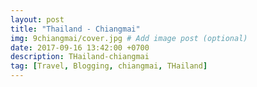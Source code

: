 ```yaml
---
layout: post
title: "Thailand - Chiangmai"
img: 9chiangmai/cover.jpg # Add image post (optional)
date: 2017-09-16 13:42:00 +0700
description: THailand-chiangmai
tag: [Travel, Blogging, chiangmai, THailand]
---
```

